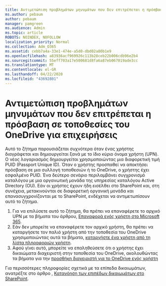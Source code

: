 ```yaml
---
title: Αντιμετώπιση προβλημάτων μηνυμάτων που δεν επιτρέπεται η πρόσβαση σε τοποθεσίες του OneDrive για επιχειρήσεις
ms.author: pebaum
author: pebaum
manager: pamgreen
ms.audience: Admin
ms.topic: article
ROBOTS: NOINDEX, NOFOLLOW
localization_priority: Normal
ms.collection: Adm_O365
ms.assetid: cebb7a4a-33e1-474e-a5d0-dbd02a80b1e9
ms.openlocfilehash: a83936acf969926c113b28ceb22b006cdb96e2b4
ms.sourcegitcommit: 55eff703a17e500681d8fa6a87eb067019ade3cc
ms.translationtype: MT
ms.contentlocale: el-GR
ms.lasthandoff: 04/22/2020
ms.locfileid: "43692801"
---
```

# <a name="troubleshooting-access-denied-messages-to-onedrive-for-business-sites"></a>Αντιμετώπιση προβλημάτων μηνυμάτων που δεν επιτρέπεται η πρόσβαση σε τοποθεσίες του OneDrive για επιχειρήσεις

Αυτό το ζήτημα παρουσιάζεται συχνότερα όταν ένας χρήστης διαγράφεται και δημιουργείται ξανά με το ίδιο κύριο όνομα χρήστη (UPN). Ο νέος λογαριασμός δημιουργείται χρησιμοποιώντας μια διαφορετική τιμή PUID (Passport Unique ID). Όταν ο χρήστης προσπαθεί να αποκτήσει πρόσβαση σε μια συλλογή τοποθεσιών ή το OneDrive, ο χρήστης έχει εσφαλμένο PUID. Ένα δεύτερο σενάριο περιλαμβάνει συγχρονισμό καταλόγου με μια οργανωτική μονάδα της υπηρεσίας καταλόγου Active Directory (OU). Εάν οι χρήστες έχουν ήδη εισέλθει στο SharePoint και, στη συνέχεια, μετακινούνται σε διαφορετική οργανική μονάδα και επανασυγχρονίζονται με το SharePoint, ενδέχεται να αντιμετωπίσουν αυτό το ζήτημα.

1. Για να επιλύσετε αυτό το ζήτημα, θα πρέπει να επαναφέρετε το αρχικό UPN με τα βήματα του άρθρου, [Επαναφορά ενός χρήστη στο Microsoft 365](https://docs.microsoft.com/office365/admin/add-users/restore-user?view=o365-worldwide).
2. Εάν δεν μπορείτε να επαναφέρετε τον αρχικό χρήστη, θα πρέπει να καταργήσετε τον παλιό χρήστη από την τοποθεσία του OneDrive χρησιμοποιώντας αυτά τα βήματα, [καταργήστε ένα χρήστη από τη λίστα πληροφοριών χρήστη](). 
3. Αφού γίνει αυτό, μπορείτε να επαληθεύσετε ότι ο χρήστης έχει δικαιώματα διαχειριστή στην τοποθεσία του OneDrive, ακολουθώντας τα βήματα για την [προσθήκη διαχειριστή για το OneDrive ενός χρήστη](https://docs.microsoft.com/sharepoint/manage-user-profiles)

Για περισσότερες πληροφορίες σχετικά με τα επίπεδα δικαιωμάτων, ανατρέξτε στο άρθρο , [Κατανόηση των επιπέδων δικαιωμάτων στο SharePoint](https://docs.microsoft.com/sharepoint/understanding-permission-levels).
